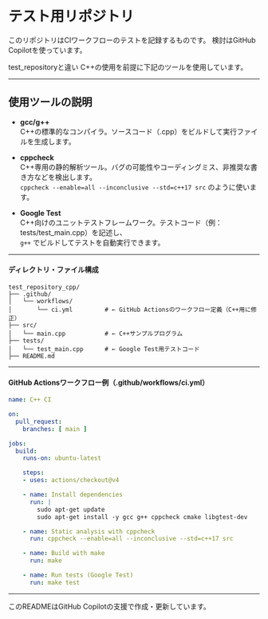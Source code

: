 # テスト用リポジトリ

このリポジトリはCIワークフローのテストを記録するものです。
検討はGitHub Copilotを使っています。

test_repositoryと違い
C++の使用を前提に下記のツールを使用しています。

---
## 使用ツールの説明

- **gcc/g++**  
  C++の標準的なコンパイラ。ソースコード（.cpp）をビルドして実行ファイルを生成します。

- **cppcheck**  
  C++専用の静的解析ツール。バグの可能性やコーディングミス、非推奨な書き方などを検出します。  
  `cppcheck --enable=all --inconclusive --std=c++17 src` のように使います。

- **Google Test**  
  C++向けのユニットテストフレームワーク。テストコード（例：tests/test_main.cpp）を記述し、  
  `g++` でビルドしてテストを自動実行できます。

---
#### ディレクトリ・ファイル構成

```
test_repository_cpp/
├── .github/
│   └── workflows/
│       └── ci.yml         # ← GitHub Actionsのワークフロー定義（C++用に修正）
├── src/
│   └── main.cpp           # ← C++サンプルプログラム
├── tests/
│   └── test_main.cpp      # ← Google Test用テストコード
├── README.md

```

---
#### GitHub Actionsワークフロー例（.github/workflows/ci.yml）

```yaml
name: C++ CI

on:
  pull_request:
    branches: [ main ]

jobs:
  build:
    runs-on: ubuntu-latest

    steps:
    - uses: actions/checkout@v4

    - name: Install dependencies
      run: |
        sudo apt-get update
        sudo apt-get install -y gcc g++ cppcheck cmake libgtest-dev

    - name: Static analysis with cppcheck
      run: cppcheck --enable=all --inconclusive --std=c++17 src

    - name: Build with make
      run: make

    - name: Run tests (Google Test)
      run: make test
```

---

このREADMEはGitHub Copilotの支援で作成・更新しています。
